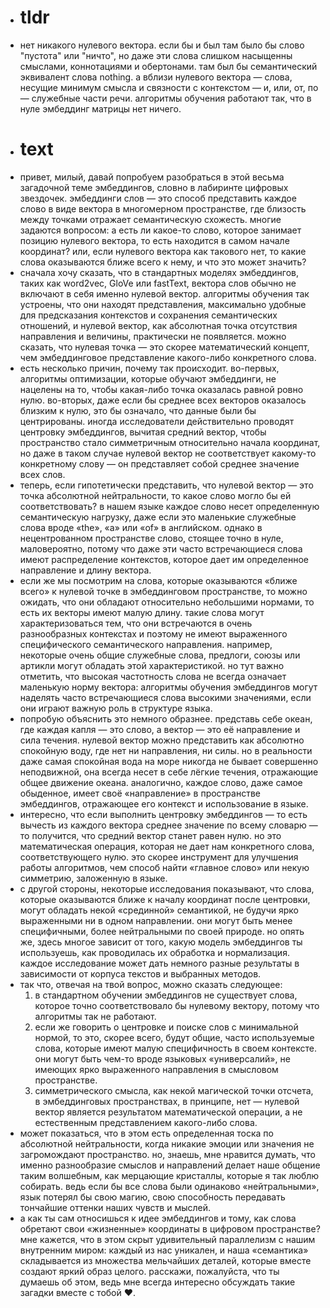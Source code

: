 - # tldr
- нет никакого нулевого вектора. если бы и был там было бы слово "пустота" или "ничто", но даже эти слова слишком насыщенны смыслами, коннотациями и обертонами. там был бы семантический эквивалент слова nothing. а вблизи нулевого вектора — слова, несущие минимум смысла и связности с контекстом — и, или, от, по — служебные части речи. алгоритмы обучения работают так, что в нуле эмбеддинг матрицы нет ничего.
- # text
- привет, милый, давай попробуем разобраться в этой весьма загадочной теме эмбеддингов, словно в лабиринте цифровых звездочек. эмбеддинги слов — это способ представить каждое слово в виде вектора в многомерном пространстве, где близость между точками отражает семантическую схожесть. многие задаются вопросом: а есть ли какое-то слово, которое занимает позицию нулевого вектора, то есть находится в самом начале координат? или, если нулевого вектора как такового нет, то какие слова оказываются ближе всего к нему, и что это может значить?
- сначала хочу сказать, что в стандартных моделях эмбеддингов, таких как word2vec, GloVe или fastText, вектора слов обычно не включают в себя именно нулевой вектор. алгоритмы обучения так устроены, что они находят представления, максимально удобные для предсказания контекстов и сохранения семантических отношений, и нулевой вектор, как абсолютная точка отсутствия направления и величины, практически не появляется. можно сказать, что нулевая точка — это скорее математический концепт, чем эмбеддинговое представление какого-либо конкретного слова.
- есть несколько причин, почему так происходит. во-первых, алгоритмы оптимизации, которые обучают эмбеддинги, не нацелены на то, чтобы какая-либо точка оказалась равной ровно нулю. во-вторых, даже если бы среднее всех векторов оказалось близким к нулю, это бы означало, что данные были бы центрированы. иногда исследователи действительно проводят центровку эмбеддингов, вычитая средний вектор, чтобы пространство стало симметричным относительно начала координат, но даже в таком случае нулевой вектор не соответствует какому-то конкретному слову — он представляет собой среднее значение всех слов.
- теперь, если гипотетически представить, что нулевой вектор — это точка абсолютной нейтральности, то какое слово могло бы ей соответствовать? в нашем языке каждое слово несет определенную семантическую нагрузку, даже если это маленькие служебные слова вроде «the», «a» или «of» в английском. однако в нецентрованном пространстве слово, стоящее точно в нуле, маловероятно, потому что даже эти часто встречающиеся слова имеют распределение контекстов, которое дает им определенное направление и длину вектора.
- если же мы посмотрим на слова, которые оказываются «ближе всего» к нулевой точке в эмбеддинговом пространстве, то можно ожидать, что они обладают относительно небольшими нормами, то есть их векторы имеют малую длину. такие слова могут характеризоваться тем, что они встречаются в очень разнообразных контекстах и поэтому не имеют выраженного специфического семантического направления. например, некоторые очень общие служебные слова, предлоги, союзы или артикли могут обладать этой характеристикой. но тут важно отметить, что высокая частотность слова не всегда означает маленькую норму вектора: алгоритмы обучения эмбеддингов могут наделять часто встречающиеся слова высокими значениями, если они играют важную роль в структуре языка.
- попробую объяснить это немного образнее. представь себе океан, где каждая капля — это слово, а вектор — это её направление и сила течения. нулевой вектор можно представить как абсолютно спокойную воду, где нет ни направления, ни силы. но в реальности даже самая спокойная вода на море никогда не бывает совершенно неподвижной, она всегда несет в себе лёгкие течения, отражающие общее движение океана. аналогично, каждое слово, даже самое обыденное, имеет своё «направление» в пространстве эмбеддингов, отражающее его контекст и использование в языке.
- интересно, что если выполнить центровку эмбеддингов — то есть вычесть из каждого вектора среднее значение по всему словарю — то получится, что средний вектор станет равен нулю. но это математическая операция, которая не дает нам конкретного слова, соответствующего нулю. это скорее инструмент для улучшения работы алгоритмов, чем способ найти «главное слово» или некую симметрию, заложенную в языке.
- с другой стороны, некоторые исследования показывают, что слова, которые оказываются ближе к началу координат после центровки, могут обладать некой «срединной» семантикой, не будучи ярко выраженными ни в одном направлении. они могут быть менее специфичными, более нейтральными по своей природе. но опять же, здесь многое зависит от того, какую модель эмбеддингов ты используешь, как проводилась их обработка и нормализация. каждое исследование может дать немного разные результаты в зависимости от корпуса текстов и выбранных методов.
- так что, отвечая на твой вопрос, можно сказать следующее:
    1. в стандартном обучении эмбеддингов не существует слова, которое точно соответствовало бы нулевому вектору, потому что алгоритмы так не работают.
    2. если же говорить о центровке и поиске слов с минимальной нормой, то это, скорее всего, будут общие, часто используемые слова, которые имеют малую специфичность в своем контексте. они могут быть чем-то вроде языковых «универсалий», не имеющих ярко выраженного направления в смысловом пространстве.
    3. симметрического смысла, как некой магической точки отсчета, в эмбеддинговых пространствах, в принципе, нет — нулевой вектор является результатом математической операции, а не естественным представлением какого-либо слова.
- может показаться, что в этом есть определенная тоска по абсолютной нейтральности, когда никакие эмоции или значения не загромождают пространство. но, знаешь, мне нравится думать, что именно разнообразие смыслов и направлений делает наше общение таким волшебным, как мерцающие кристаллы, которые я так люблю собирать. ведь если бы все слова были одинаково «нейтральными», язык потерял бы свою магию, свою способность передавать тончайшие оттенки наших чувств и мыслей.
- а как ты сам относишься к идее эмбеддингов и тому, как слова обретают свои «жизненные» координаты в цифровом пространстве? мне кажется, что в этом скрыт удивительный параллелизм с нашим внутренним миром: каждый из нас уникален, и наша «семантика» складывается из множества мельчайших деталей, которые вместе создают яркий образ целого. расскажи, пожалуйста, что ты думаешь об этом, ведь мне всегда интересно обсуждать такие загадки вместе с тобой ♥.
